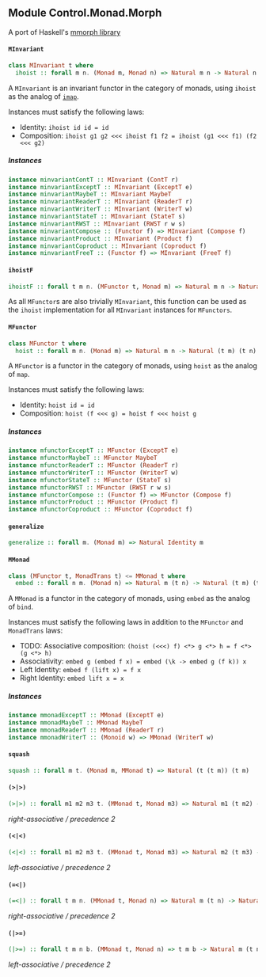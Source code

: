 ## Module Control.Monad.Morph

A port of Haskell's [mmorph library](http://hackage.haskell.org/package/mmorph-1.0.0/docs/Control-Monad-Morph.html)

#### `MInvariant`

``` purescript
class MInvariant t where
  ihoist :: forall m n. (Monad m, Monad n) => Natural m n -> Natural n m -> Natural (t m) (t n)
```

A `MInvariant` is an invariant functor in the category of monads,
using `ihoist` as the analog of
[`imap`](http://pursuit.purescript.org/packages/purescript-invariant/0.3.0/docs/Data.Functor.Invariant#v:imap).

Instances must satisfy the following laws:

- Identity: `ihoist id id = id`
- Composition: `ihoist g1 g2 <<< ihoist f1 f2 = ihoist (g1 <<< f1) (f2 <<< g2)`


##### Instances
``` purescript
instance minvariantContT :: MInvariant (ContT r)
instance minvariantExceptT :: MInvariant (ExceptT e)
instance minvariantMaybeT :: MInvariant MaybeT
instance minvariantReaderT :: MInvariant (ReaderT r)
instance minvariantWriterT :: MInvariant (WriterT w)
instance minvariantStateT :: MInvariant (StateT s)
instance minvariantRWST :: MInvariant (RWST r w s)
instance minvariantCompose :: (Functor f) => MInvariant (Compose f)
instance minvariantProduct :: MInvariant (Product f)
instance minvariantCoproduct :: MInvariant (Coproduct f)
instance minvariantFreeT :: (Functor f) => MInvariant (FreeT f)
```

#### `ihoistF`

``` purescript
ihoistF :: forall t m n. (MFunctor t, Monad m) => Natural m n -> Natural n m -> Natural (t m) (t n)
```

As all `MFunctor`s are also trivially `MInvariant`, this function can be
used as the `ihoist` implementation for all `MInvariant` instances for
`MFunctors`.

#### `MFunctor`

``` purescript
class MFunctor t where
  hoist :: forall m n. (Monad m) => Natural m n -> Natural (t m) (t n)
```

A `MFunctor` is a functor in the category of monads,
using `hoist` as the analog of `map`.

Instances must satisfy the following laws:

- Identity: `hoist id = id`
- Composition: `hoist (f <<< g) = hoist f <<< hoist g`


##### Instances
``` purescript
instance mfunctorExceptT :: MFunctor (ExceptT e)
instance mfunctorMaybeT :: MFunctor MaybeT
instance mfunctorReaderT :: MFunctor (ReaderT r)
instance mfunctorWriterT :: MFunctor (WriterT w)
instance mfunctorStateT :: MFunctor (StateT s)
instance mfunctorRWST :: MFunctor (RWST r w s)
instance mfunctorCompose :: (Functor f) => MFunctor (Compose f)
instance mfunctorProduct :: MFunctor (Product f)
instance mfunctorCoproduct :: MFunctor (Coproduct f)
```

#### `generalize`

``` purescript
generalize :: forall m. (Monad m) => Natural Identity m
```

#### `MMonad`

``` purescript
class (MFunctor t, MonadTrans t) <= MMonad t where
  embed :: forall n m. (Monad n) => Natural m (t n) -> Natural (t m) (t n)
```

A `MMonad` is a functor in the category of monads,
using `embed` as the analog of `bind`.

Instances must satisfy the following laws in addition to the
`MFunctor` and `MonadTrans` laws:

- TODO: Associative composition: `(hoist (<<<) f) <*> g <*> h = f <*> (g <*> h)`
- Associativity: `embed g (embed f x) = embed (\k -> embed g (f k)) x`
- Left Identity: `embed f (lift x) = f x`
- Right Identity: `embed lift x = x`


##### Instances
``` purescript
instance mmonadExceptT :: MMonad (ExceptT e)
instance mmonadMaybeT :: MMonad MaybeT
instance mmonadReaderT :: MMonad (ReaderT r)
instance mmonadWriterT :: (Monoid w) => MMonad (WriterT w)
```

#### `squash`

``` purescript
squash :: forall m t. (Monad m, MMonad t) => Natural (t (t m)) (t m)
```

#### `(>|>)`

``` purescript
(>|>) :: forall m1 m2 m3 t. (MMonad t, Monad m3) => Natural m1 (t m2) -> Natural m2 (t m3) -> Natural m1 (t m3)
```

_right-associative / precedence 2_

#### `(<|<)`

``` purescript
(<|<) :: forall m1 m2 m3 t. (MMonad t, Monad m3) => Natural m2 (t m3) -> Natural m1 (t m2) -> Natural m1 (t m3)
```

_left-associative / precedence 2_

#### `(=<|)`

``` purescript
(=<|) :: forall t m n. (MMonad t, Monad n) => Natural m (t n) -> Natural (t m) (t n)
```

_right-associative / precedence 2_

#### `(|>=)`

``` purescript
(|>=) :: forall t m n b. (MMonad t, Monad n) => t m b -> Natural m (t n) -> t n b
```

_left-associative / precedence 2_


